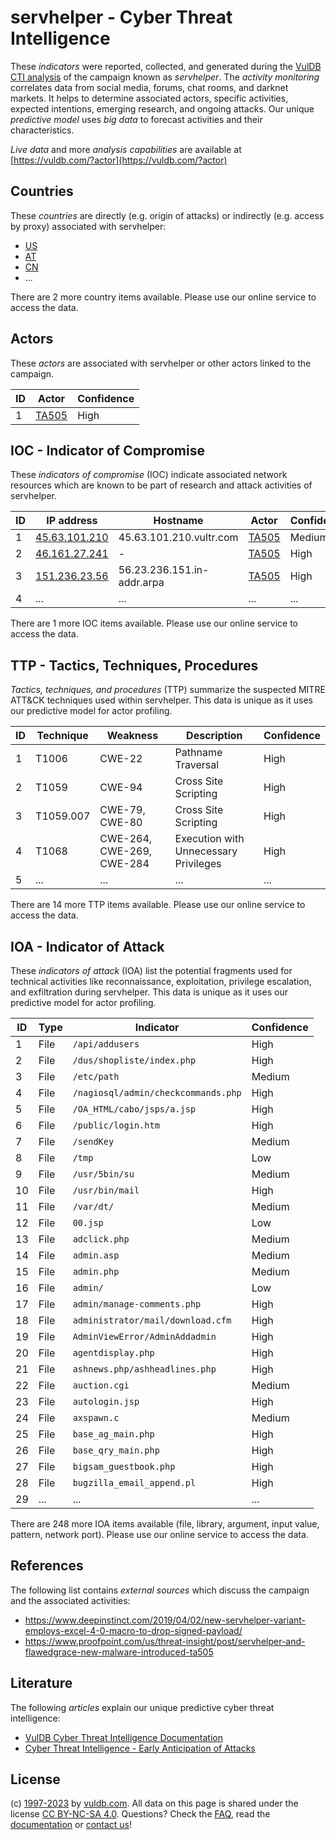 # servhelper - Cyber Threat Intelligence

These _indicators_ were reported, collected, and generated during the [VulDB CTI analysis](https://vuldb.com/?kb.cti) of the campaign known as _servhelper_. The _activity monitoring_ correlates data from social media, forums, chat rooms, and darknet markets. It helps to determine associated actors, specific activities, expected intentions, emerging research, and ongoing attacks. Our unique _predictive model_ uses _big data_ to forecast activities and their characteristics.

_Live data_ and more _analysis capabilities_ are available at [https://vuldb.com/?actor](https://vuldb.com/?actor)

## Countries

These _countries_ are directly (e.g. origin of attacks) or indirectly (e.g. access by proxy) associated with servhelper:

* [US](https://vuldb.com/?country.us)
* [AT](https://vuldb.com/?country.at)
* [CN](https://vuldb.com/?country.cn)
* ...

There are 2 more country items available. Please use our online service to access the data.

## Actors

These _actors_ are associated with servhelper or other actors linked to the campaign.

ID | Actor | Confidence
-- | ----- | ----------
1 | [TA505](https://vuldb.com/?actor.ta505) | High

## IOC - Indicator of Compromise

These _indicators of compromise_ (IOC) indicate associated network resources which are known to be part of research and attack activities of servhelper.

ID | IP address | Hostname | Actor | Confidence
-- | ---------- | -------- | ----- | ----------
1 | [45.63.101.210](https://vuldb.com/?ip.45.63.101.210) | 45.63.101.210.vultr.com | [TA505](https://vuldb.com/?actor.ta505) | Medium
2 | [46.161.27.241](https://vuldb.com/?ip.46.161.27.241) | - | [TA505](https://vuldb.com/?actor.ta505) | High
3 | [151.236.23.56](https://vuldb.com/?ip.151.236.23.56) | 56.23.236.151.in-addr.arpa | [TA505](https://vuldb.com/?actor.ta505) | High
4 | ... | ... | ... | ...

There are 1 more IOC items available. Please use our online service to access the data.

## TTP - Tactics, Techniques, Procedures

_Tactics, techniques, and procedures_ (TTP) summarize the suspected MITRE ATT&CK techniques used within servhelper. This data is unique as it uses our predictive model for actor profiling.

ID | Technique | Weakness | Description | Confidence
-- | --------- | -------- | ----------- | ----------
1 | T1006 | CWE-22 | Pathname Traversal | High
2 | T1059 | CWE-94 | Cross Site Scripting | High
3 | T1059.007 | CWE-79, CWE-80 | Cross Site Scripting | High
4 | T1068 | CWE-264, CWE-269, CWE-284 | Execution with Unnecessary Privileges | High
5 | ... | ... | ... | ...

There are 14 more TTP items available. Please use our online service to access the data.

## IOA - Indicator of Attack

These _indicators of attack_ (IOA) list the potential fragments used for technical activities like reconnaissance, exploitation, privilege escalation, and exfiltration during servhelper. This data is unique as it uses our predictive model for actor profiling.

ID | Type | Indicator | Confidence
-- | ---- | --------- | ----------
1 | File | `/api/addusers` | High
2 | File | `/dus/shopliste/index.php` | High
3 | File | `/etc/path` | Medium
4 | File | `/nagiosql/admin/checkcommands.php` | High
5 | File | `/OA_HTML/cabo/jsps/a.jsp` | High
6 | File | `/public/login.htm` | High
7 | File | `/sendKey` | Medium
8 | File | `/tmp` | Low
9 | File | `/usr/5bin/su` | Medium
10 | File | `/usr/bin/mail` | High
11 | File | `/var/dt/` | Medium
12 | File | `00.jsp` | Low
13 | File | `adclick.php` | Medium
14 | File | `admin.asp` | Medium
15 | File | `admin.php` | Medium
16 | File | `admin/` | Low
17 | File | `admin/manage-comments.php` | High
18 | File | `administrator/mail/download.cfm` | High
19 | File | `AdminViewError/AdminAddadmin` | High
20 | File | `agentdisplay.php` | High
21 | File | `ashnews.php/ashheadlines.php` | High
22 | File | `auction.cgi` | Medium
23 | File | `autologin.jsp` | High
24 | File | `axspawn.c` | Medium
25 | File | `base_ag_main.php` | High
26 | File | `base_qry_main.php` | High
27 | File | `bigsam_guestbook.php` | High
28 | File | `bugzilla_email_append.pl` | High
29 | ... | ... | ...

There are 248 more IOA items available (file, library, argument, input value, pattern, network port). Please use our online service to access the data.

## References

The following list contains _external sources_ which discuss the campaign and the associated activities:

* https://www.deepinstinct.com/2019/04/02/new-servhelper-variant-employs-excel-4-0-macro-to-drop-signed-payload/
* https://www.proofpoint.com/us/threat-insight/post/servhelper-and-flawedgrace-new-malware-introduced-ta505

## Literature

The following _articles_ explain our unique predictive cyber threat intelligence:

* [VulDB Cyber Threat Intelligence Documentation](https://vuldb.com/?kb.cti)
* [Cyber Threat Intelligence - Early Anticipation of Attacks](https://www.scip.ch/en/?labs.20201022)

## License

(c) [1997-2023](https://vuldb.com/?kb.changelog) by [vuldb.com](https://vuldb.com/?kb.about). All data on this page is shared under the license [CC BY-NC-SA 4.0](https://creativecommons.org/licenses/by-nc-sa/4.0/). Questions? Check the [FAQ](https://vuldb.com/?kb.faq), read the [documentation](https://vuldb.com/?kb) or [contact us](https://vuldb.com/?contact)!
